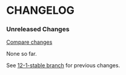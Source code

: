 # CHANGELOG

### Unreleased Changes

[Compare changes](https://github.com/codevise/pageflow/compare/12-1-stable...master)

None so far.

See
[12-1-stable branch](https://github.com/codevise/pageflow/blob/12-1-stable/CHANGELOG.md)
for previous changes.
